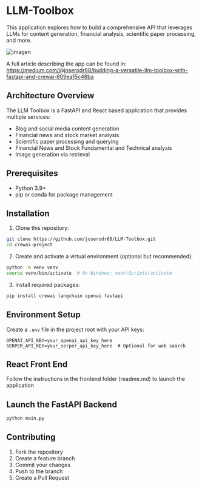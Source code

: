 # LLM-Toolbox

This application explores how to build a comprehensive API that leverages LLMs for content generation, financial analysis, scientific paper processing, and more. 

![imagen](https://github.com/user-attachments/assets/b0fa731c-b6e7-4c55-bcb7-b7883880377c)

A full article describing the app can be found in:
https://medium.com/@joserodr68/building-a-versatile-llm-toolbox-with-fastapi-and-crewai-809ea15c48ba

## Architecture Overview
The LLM Toolbox is a FastAPI and React based application that provides multiple services:
- Blog and social media content generation
- Financial news and stock market analysis
- Scientific paper processing and querying
- Financial News and Stock Fundamental and Technical analysis
- Image generation via retrieval


## Prerequisites

- Python 3.9+
- pip or conda for package management

## Installation

1. Clone this repository:
```bash
git clone https://github.com/joserodr68/LLM-Toolbox.git
cd crewai-project
```

2. Create and activate a virtual environment (optional but recommended):
```bash
python -m venv venv
source venv/bin/activate  # On Windows: venv\Scripts\activate
```

3. Install required packages:
```bash
pip install crewai langchain openai fastapi
```

## Environment Setup

Create a `.env` file in the project root with your API keys:

```
OPENAI_API_KEY=your_openai_api_key_here
SERPER_API_KEY=your_serper_api_key_here  # Optional for web search
```

## React Front End

Follow the instructions in the frontend folder (readme.md) to launch the application

## Launch the FastAPI Backend

```bash
python main.py
```

## Contributing

1. Fork the repository
2. Create a feature branch
3. Commit your changes
4. Push to the branch
5. Create a Pull Request


